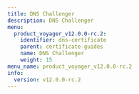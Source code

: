 ```yaml
---
title: DNS Challenger
description: DNS Challenger
menu:
  product_voyager_v12.0.0-rc.2:
    identifier: dns-certificate
    parent: certificate-guides
    name: DNS Challenger
    weight: 15
menu_name: product_voyager_v12.0.0-rc.2
info:
  version: v12.0.0-rc.2
---
```


